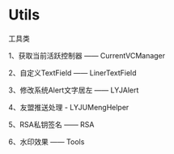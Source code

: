 # Utils
工具类

1、获取当前活跃控制器 —— CurrentVCManager

2、自定义TextField —— LinerTextField

3、修改系统Alert文字居左 —— LYJAlert

4、友盟推送处理 - LYJUMengHelper

5、RSA私钥签名 —— RSA

6、水印效果 —— Tools
